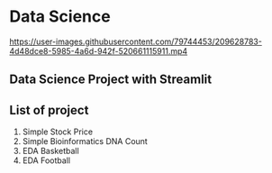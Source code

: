 # Data Science 



https://user-images.githubusercontent.com/79744453/209628783-4d48dce8-5985-4a6d-942f-520661115911.mp4



## Data Science Project with Streamlit

## List of project 
1. Simple Stock Price
2. Simple Bioinformatics DNA Count
3. EDA Basketball
4. EDA Football



